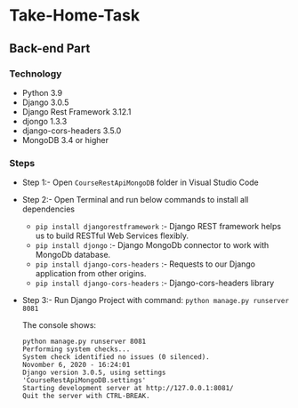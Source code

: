 # Take-Home-Task

## Back-end Part
   ### Technology
   - Python 3.9
   - Django 3.0.5
   - Django Rest Framework 3.12.1
   - djongo 1.3.3
   - django-cors-headers 3.5.0
   - MongoDB 3.4 or higher
   
   ### Steps
   - Step 1:- Open `CourseRestApiMongoDB` folder in Visual Studio Code
   - Step 2:- Open Terminal and run below commands to install all dependencies
      -  `pip install djangorestframework` :- Django REST framework helps us to build RESTful Web Services flexibly.
      -  `pip install djongo` :- Django MongoDb connector to work with MongoDb database.
      -  `pip install django-cors-headers` :- Requests to our Django application from other origins.
      -  `pip install django-cors-headers` :- Django-cors-headers library
   - Step 3:- Run Django Project with command: `python manage.py runserver 8081`
      
       
       The console shows:
        ```
       python manage.py runserver 8081 
       Performing system checks...
       System check identified no issues (0 silenced).
       Novomber 6, 2020 - 16:24:01
       Django version 3.0.5, using settings 'CourseRestApiMongoDB.settings'
       Starting development server at http://127.0.0.1:8081/
       Quit the server with CTRL-BREAK.
        ```
